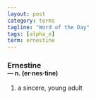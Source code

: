 ```yaml
---
layout: post
category: terms
tagline: "Word of the Day"
tags: [alpha_e]
term: ernestine
---
```


<h3>Ernestine<br/> <small>&mdash; n. (er<span>&middot;</span>nes<span>&middot;</span>tine)</small></h3>
<p><ol><li>a sincere, young adult</li>
</ol></p>

